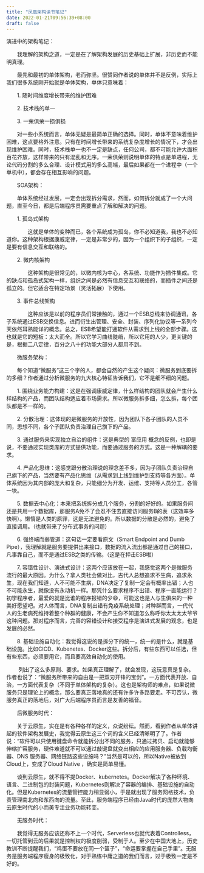 ```yaml
---
title: "凤凰架构读书笔记"
date: 2022-01-21T09:56:39+08:00
draft: false
---
```

演进中的架构笔记：

&ensp;&ensp;&ensp;&ensp;我理解的架构之道，一定是在了解架构发展的历史基础上扩展，非历史而不能明真理。

&ensp;&ensp;&ensp;&ensp;最先和最初的单体架构，老而弥坚。很赞同作者说的单体并不是反例，实际上我们很多系统刚开始就是单体架构，单体只意味着：

&ensp;&ensp;&ensp;&ensp;1. 随时间维度增长带来的维护困难

&ensp;&ensp;&ensp;&ensp;2. 技术栈的单一

&ensp;&ensp;&ensp;&ensp;3. 一荣俱荣一损俱损

&ensp;&ensp;&ensp;&ensp;对一些小系统而言，单体无疑是最简单正确的选择。同时，单体不意味着维护困难，这点要格外注意。只有在时间增长带来的系统复杂度增长的情况下，才会出现维护困难。同时，技术栈单一也不一定是缺点，任何公司，都不可能允许大面积百花齐放，这样带来的只有混乱和无序。一荣俱荣则说明单体的特点是单进程，无论代码分割的多么合理、设计模式用的多么高端，最后如果都在一个进程中（一个单机中），都会存在相互影响的问题。

&ensp;&ensp;&ensp;&ensp;SOA架构：

&ensp;&ensp;&ensp;&ensp;单体系统经过发展，一定会出现拆分需求，然而，如何拆分就成了一个大问题，直至今日，都是后端程序员需要重点了解和解决的问题。

&ensp;&ensp;&ensp;&ensp;1. 孤岛式架构

&ensp;&ensp;&ensp;&ensp;&ensp;&ensp;&ensp;&ensp;这就是单体的变种而已，各个系统成为孤岛，你不必知道我，我也不必知道你。这种架构根据康威定律，一定是非常少的，因为一个组织下的子组织，一定是要有信息交互和联络的。

&ensp;&ensp;&ensp;&ensp;2. 微内核架构

&ensp;&ensp;&ensp;&ensp;&ensp;&ensp;&ensp;&ensp;这种架构是很常见的，以微内核为中心，各系统、功能作为插件集成。它的缺点和孤岛式架构一样，组织之间是必然有信息交互和联络的，而插件之间还是孤立的。但它适合在特定场景（灵活拓展）下使用。

&ensp;&ensp;&ensp;&ensp;3. 事件总线架构

&ensp;&ensp;&ensp;&ensp;&ensp;&ensp;&ensp;&ensp;这种应该是以前的程序员们常接触的，通过一个ESB总线来协调通讯，各子系统通过ESB交换信息。进而衍生出管理、安全、封装、序列化协议等一系列今天依然耳熟能详的概念。总之，ESB希望能打通软件从需求到上线的全部步骤。这也就是它的短板：太大而全。所以它学习曲线陡峭，所以它用的人少，更关键的是，根据二八定律，百分之八十的功能大部分人都用不到。 

&ensp;&ensp;&ensp;&ensp;微服务架构：

&ensp;&ensp;&ensp;&ensp;每个知道“微服务”这三个字的人，都会自然的产生这个疑问：微服务到底要拆的多细？作者通过分析微服务的九大核心特征告诉我们，它不是细不细的问题。

&ensp;&ensp;&ensp;&ensp;1. 围绕业务能力构建：这是在强调康威定律，什么样结构的团队就会产生什么样结构的产品，而团队结构适应着市场需求。所以微服务拆多细，怎么拆，每个团队都是不一样的。

&ensp;&ensp;&ensp;&ensp;2. 分散治理：这体现的是微服务的开放性，因为团队下各子团队的人员不同，思想不同，各个子团队负责治理自己旗下的产品。

&ensp;&ensp;&ensp;&ensp;3. 通过服务来实现独立自治的组件：这是典型的 富应用 概念的反例，也即是说，不要通过实现类库的方式提供功能，而要通过服务的方式。这是一种解耦的要求。

&ensp;&ensp;&ensp;&ensp;4. 产品化思维：这感觉跟分散治理说的理念差不多，因为子团队负责治理自己旗下的产品，当然要有产品化思维（从需求到上线到维护到支持等各方面）。单体系统因为其内部的庞大和复杂，只能细分为开发、运维、支持等人员分工，各管一块。

&ensp;&ensp;&ensp;&ensp;5. 数据去中心化：本来把系统拆分成几个服务，分割的好好的。如果服务间还是共用一个数据库，那服务A免不了会忍不住去直接访问服务B的表（这效率多快啊）。懒惰是人类的原罪，这是无法避免的。所以数据的分散是必然的，避免了直接调用。（也就带来了分布式事务的问题）

&ensp;&ensp;&ensp;&ensp;6. 强终端而弱管道：这句话一定要看原文（Smart Endpoint and Dumb Pipe），我理解就是服务要提供出来接口，数据的流入流出都是通过自己的接口，凡事靠自己，而不是通过ESB之类的传输。（这是在抨击ESB啦）

&ensp;&ensp;&ensp;&ensp;7. 容错性设计、演进式设计：这两个应该放在一起，我感觉这两个是微服务流行的最大原因。为什么？拿人类社会做对比，古代人总想追求不生病，追求永生，现在我们知道，人不可能不生病，DNA决定了复制一定会有概率出错；人也不可能永生，就像没有永动机一样。那凭什么要求程序不出错、程序一直能运行？初学程序者，最爱的就是比谁的程序报错的少😄，可能这也是人与生俱来的一种美好愿望吧。对人体而言，DNA复制出错有免疫系统处理；对种群而言，一代代人的生老病死维持着整个种群的健康，不会产生你不知道怎么称呼你太太太太爷爷这种问题。那对程序而言，完善的容错设计和接受程序是演进式发展的观念，也是发展的必然。

&ensp;&ensp;&ensp;&ensp;8. 基础设施自动化：我觉得这说的是拆分下的统一，统一的是什么，就是基础设施。比如CICD、Kubenetes、Docker这些。拆分后，有些东西可以任选，但有些东西，必须要用它，而且要高效自动化的使用。

&ensp;&ensp;&ensp;&ensp; 列出了这么多原则、要求。如果真正理解了，就会发现，这玩意真是复杂。作者也说了：“微服务所带来的自由是一把双刃开锋的宝剑”。一方面代表开放、自治，一方面代表复杂（不同于单体架构的复杂）。这也是架构师的难点，如果说微服务只是理论上的概念，那么要真正落地真的还有许多许多路要走。不可否认，微服务真正的落地后，对广大后端程序员而言是友善的福音。

&ensp;&ensp;&ensp;&ensp;后微服务时代：

&ensp;&ensp;&ensp;&ensp;关于云原生，实在是有各种各样的定义，众说纷纭。然而，看到作者从单体讲起的软件架构发展史，我觉得云原生这三个词的含义已经清晰明了了。作者说：“软件可以只使用键盘命令就能拆分出不同的服务，只通过拷贝、启动就能够伸缩扩容服务，硬件难道就不可以通过敲键盘就变出相应的应用服务器、负载均衡器、DNS 服务器、网络链路这些设施吗？”当然是可以的，所以Native被放到Cloud上，变成了Cloud Native ，确实是简单易懂。

&ensp;&ensp;&ensp;&ensp;谈到云原生，就不得不提Docker、kubernetes。Docker解决了各种环境、语言、二进制包的封装问题，Kubernetes则解决了容器的编排、基础设施的自动化。但是Kubernetes的流量管控能力稍显弱小，于是就出现了服务网格技术，负责管理南北向和东西向的流量。至此，服务端程序已经由Java时代的庞然大物向云原生时代的小而美专注业务功能转变。

&ensp;&ensp;&ensp;&ensp;无服务时代：

&ensp;&ensp;&ensp;&ensp;我觉得无服务应该还称不上一个时代，Serverless也就代表着Controlless，一切托管到云的后果就是控制权的极度削弱，受制于人。至少在中国大地上，历史教训不断提醒我们，“鸡蛋不要放在同一个篮子”，“命运要掌握在自己手里”。无服务是服务端程序瘦身的极致化，对于熟练中庸之道的我们而言，过于极致一定是不好的。